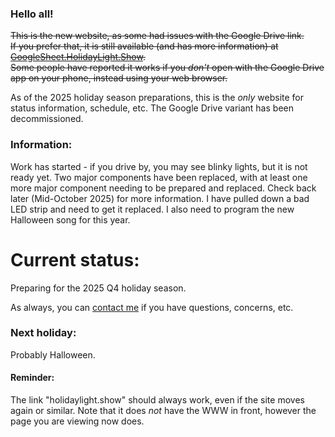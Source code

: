 ### Hello all!

~~This is the new website, as some had issues with the Google Drive link.~~  
~~If you prefer that, it is still available (and has more information) at [GoogleSheet.HolidayLight.Show](https://googlesheet.holidaylight.show).~~  
~~Some people have reported it works if you _don't_ open with the Google Drive app on your phone, instead using your web browser.~~  

As of the 2025 holiday season preparations, this is the *only* website for status information, schedule, etc. The Google Drive variant has been decommissioned.

### Information:

Work has started - if you drive by, you may see blinky lights, but it is not ready yet. Two major components have been replaced, with at least one more major component needing to be prepared and replaced. Check back later (Mid-October 2025) for more information. I have pulled down a bad LED strip and need to get it replaced. I also need to program the new Halloween song for this year.  

# Current status:

Preparing for the 2025 Q4 holiday season.

As always, you can [contact me](https://r.ageek.us/mnbWuX) if you have questions, concerns, etc.


### Next holiday:

Probably Halloween.


#### Reminder:

The link "holidaylight.show" should always work, even if the site moves again or similar. Note that it does *not* have the WWW in front, however the page you are viewing now does.
